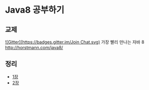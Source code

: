 Java8 공부하기
===========
## 교제
[![Gitter](https://badges.gitter.im/Join Chat.svg)](https://gitter.im/miracle0k/study_java8?utm_source=badge&utm_medium=badge&utm_campaign=pr-badge)
가장 빨리 만나는 자바 8
http://horstmann.com/java8/

## 정리
* [1장](https://github.com/miracle0k/study_java8/blob/master/docs/ch01_summary.md)
* [2장](https://github.com/miracle0k/study_java8/blob/master/docs/ch02_summary.md)
